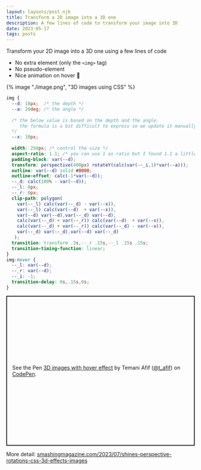 ```yaml
---
layout: layouts/post.njk
title: Transform a 2D image into a 3D one
description: A few lines of code to transform your image into 3D
date: 2023-05-17
tags: posts
---
```


Transform your 2D image into a 3D one using a few lines of code
* No extra element (only the `<img>` tag)
* No pseudo-element
* Nice animation on hover 🤩


{% image "./image.png", "3D images using CSS" %}

```css
img {
  --d: 18px;  /* the depth */
  --a: 20deg; /* the angle */
  
  /* the below value is based on the depth and the angle.
     the formula is a bit difficult to express so we update it manually
  */
  --x: 10px;
  
  width: 250px; /* control the size */
  aspect-ratio: 1.1; /* you can use 1 as ratio but I found 1.1 a little better */
  padding-block: var(--d);
  transform: perspective(400px) rotateY(calc(var(--_i,1)*var(--a)));
  outline: var(--d) solid #0008;
  outline-offset: calc(-1*var(--d));
  --_d: calc(100% - var(--d));
  --_l: 0px;
  --_r: 0px;
  clip-path: polygon(
    var(--_l) calc(var(--_d) - var(--x)),
    var(--_l) calc(var(--d)  + var(--x)), 
    var(--d) var(--d),var(--_d) var(--d),
    calc(var(--_d) + var(--_r)) calc(var(--d)  + var(--x)),
    calc(var(--_d) + var(--_r)) calc(var(--_d) - var(--x)),  
    var(--_d) var(--_d),var(--d) var(--_d)
   );
  transition: transform .3s,--_r .15s,--_l .15s .15s;
  transition-timing-function: linear;
}
img:hover {
  --_l: var(--d);
  --_r: var(--d);
  --_i: -1;
  transition-delay: 0s,.15s,0s;
}
```

<p class="codepen" data-height="400" data-default-tab="result" data-slug-hash="yLRRBKj" data-preview="true" data-user="t_afif" style="height: 400px; box-sizing: border-box; display: flex; align-items: center; justify-content: center; border: 2px solid; margin: 1em 0; padding: 1em;">
  <span>See the Pen <a href="https://codepen.io/t_afif/pen/yLRRBKj">
  3D images with hover effect</a> by Temani Afif (<a href="https://codepen.io/t_afif">@t_afif</a>)
  on <a href="https://codepen.io">CodePen</a>.</span>
</p>
<script async src="https://cpwebassets.codepen.io/assets/embed/ei.js"></script>

More detail: [smashingmagazine.com/2023/07/shines-perspective-rotations-css-3d-effects-images](https://www.smashingmagazine.com/2023/07/shines-perspective-rotations-css-3d-effects-images/)